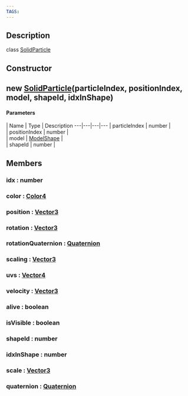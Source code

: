 ```yaml
---
TAGS:
---
```

## Description

class [SolidParticle](/classes/2.4/SolidParticle)



## Constructor

## new [SolidParticle](/classes/2.4/SolidParticle)(particleIndex, positionIndex, model, shapeId, idxInShape)



#### Parameters
 | Name | Type | Description
---|---|---|---
 | particleIndex | number |  
 | positionIndex | number |  
 | model | [ModelShape](/classes/2.4/ModelShape) |  
 | shapeId | number |  
## Members

### idx : number



### color : [Color4](/classes/2.4/Color4)



### position : [Vector3](/classes/2.4/Vector3)



### rotation : [Vector3](/classes/2.4/Vector3)



### rotationQuaternion : [Quaternion](/classes/2.4/Quaternion)



### scaling : [Vector3](/classes/2.4/Vector3)



### uvs : [Vector4](/classes/2.4/Vector4)



### velocity : [Vector3](/classes/2.4/Vector3)



### alive : boolean



### isVisible : boolean



### shapeId : number



### idxInShape : number



### scale : [Vector3](/classes/2.4/Vector3)



### quaternion : [Quaternion](/classes/2.4/Quaternion)



